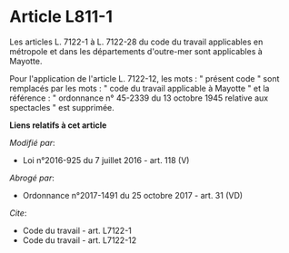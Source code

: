 # Article L811-1

Les articles L. 7122-1 à L. 7122-28 du code du travail applicables en métropole et dans les départements d'outre-mer sont
applicables à Mayotte. 

Pour l'application de l'article L. 7122-12, les mots : " présent code " sont remplacés par les mots : " code du travail
applicable à Mayotte " et la référence : " ordonnance n° 45-2339 du 13 octobre 1945 relative aux spectacles " est supprimée.

**Liens relatifs à cet article**

_Modifié par_:

  - Loi n°2016-925 du 7 juillet 2016 - art. 118 (V)

_Abrogé par_:

  - Ordonnance n°2017-1491 du 25 octobre 2017 - art. 31 (VD)

_Cite_:

  - Code du travail - art. L7122-1
  - Code du travail - art. L7122-12
